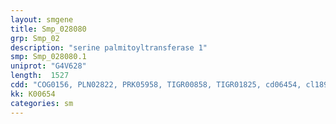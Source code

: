 ```yaml
---
layout: smgene
title: Smp_028080
grp: Smp_02
description: "serine palmitoyltransferase 1"
smp: Smp_028080.1
uniprot: "G4V628"
length:  1527
cdd: "COG0156, PLN02822, PRK05958, TIGR00858, TIGR01825, cd06454, cl18945, pfam00155"
kk: K00654
categories: sm
---
```

